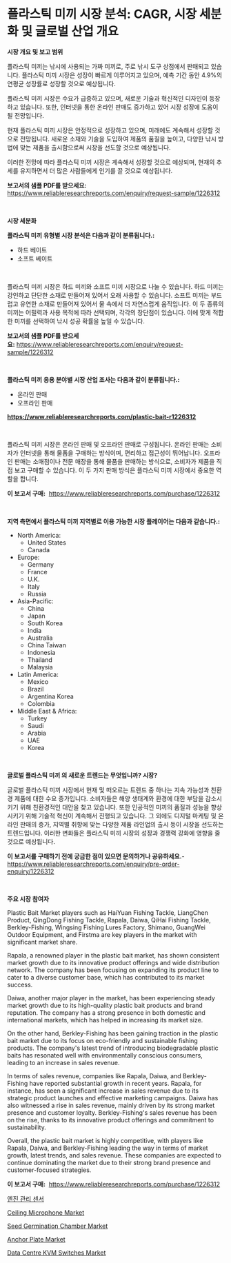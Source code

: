 <p><h1>플라스틱 미끼 시장 분석: CAGR, 시장 세분화 및 글로벌 산업 개요</h1></p><p><strong>시장 개요 및 보고 범위</strong></p>
<p><p>플라스틱 미끼는 낚시에 사용되는 가짜 미끼로, 주로 낚시 도구 상점에서 판매되고 있습니다. 플라스틱 미끼 시장은 성장이 빠르게 이루어지고 있으며, 예측 기간 동안 4.9%의 연평균 성장률로 성장할 것으로 예상됩니다.</p><p>플라스틱 미끼 시장은 수요가 급증하고 있으며, 새로운 기술과 혁신적인 디자인이 등장하고 있습니다. 또한, 인터넷을 통한 온라인 판매도 증가하고 있어 시장 성장에 도움이 될 전망입니다.</p><p>현재 플라스틱 미끼 시장은 안정적으로 성장하고 있으며, 미래에도 계속해서 성장할 것으로 전망됩니다. 새로운 소재와 기술을 도입하여 제품의 품질을 높이고, 다양한 낚시 방법에 맞는 제품을 출시함으로써 시장을 선도할 것으로 예상됩니다.</p><p>이러한 전망에 따라 플라스틱 미끼 시장은 계속해서 성장할 것으로 예상되며, 현재의 추세를 유지하면서 더 많은 사람들에게 인기를 끌 것으로 예상됩니다.</p></p>
<p><strong>보고서의 샘플 PDF를 받으세요:</strong> <a href="https://www.reliableresearchreports.com/enquiry/request-sample/1226312">https://www.reliableresearchreports.com/enquiry/request-sample/1226312</a></p>
<p>&nbsp;</p>
<p><strong>시장 세분화</strong></p>
<p><strong>플라스틱 미끼 유형별 시장 분석은 다음과 같이 분류됩니다.:</strong></p>
<p><ul><li>하드 베이트</li><li>소프트 베이트</li></ul></p>
<p>&nbsp;</p>
<p><p>플라스틱 미끼 시장은 하드 미끼와 소프트 미끼 시장으로 나눌 수 있습니다. 하드 미끼는 강인하고 단단한 소재로 만들어져 있어서 오래 사용할 수 있습니다. 소프트 미끼는 부드럽고 유연한 소재로 만들어져 있어서 물 속에서 더 자연스럽게 움직입니다. 이 두 종류의 미끼는 어필력과 사용 목적에 따라 선택되며, 각각의 장단점이 있습니다. 이에 맞게 적합한 미끼를 선택하여 낚시 성공 확률을 높일 수 있습니다.</p></p>
<p><strong>보고서의 샘플 PDF를 받으세요:</strong>&nbsp;<a href="https://www.reliableresearchreports.com/enquiry/request-sample/1226312">https://www.reliableresearchreports.com/enquiry/request-sample/1226312</a></p>
<p>&nbsp;</p>
<p><strong> 플라스틱 미끼 응용 분야별 시장 산업 조사는 다음과 같이 분류됩니다.:</strong></p>
<p><ul><li>온라인 판매</li><li>오프라인 판매</li></ul></p>
<p><strong><a href="https://www.reliableresearchreports.com/plastic-bait-r1226312">https://www.reliableresearchreports.com/plastic-bait-r1226312</a></strong></p>
<p>&nbsp;</p>
<p><p>플라스틱 미끼 시장은 온라인 판매 및 오프라인 판매로 구성됩니다. 온라인 판매는 소비자가 인터넷을 통해 물품을 구매하는 방식이며, 편리하고 접근성이 뛰어납니다. 오프라인 판매는 소매점이나 전문 매장을 통해 물품을 판매하는 방식으로, 소비자가 제품을 직접 보고 구매할 수 있습니다. 이 두 가지 판매 방식은 플라스틱 미끼 시장에서 중요한 역할을 합니다.</p></p>
<p><strong>이 보고서 구매:</strong>&nbsp; <a href="https://www.reliableresearchreports.com/purchase/1226312">https://www.reliableresearchreports.com/purchase/1226312</a></p>
<p>&nbsp;</p>
<p><strong>지역 측면에서 플라스틱 미끼 지역별로 이용 가능한 시장 플레이어는 다음과 같습니다.:</strong></p>
<p><ul>
    <li>
        North America:
        <ul>
            <li>United States</li>
            <li>Canada</li>
        </ul>
    </li>
    <li>
        Europe:
        <ul>
            <li>Germany</li>
            <li>France</li>
            <li>U.K.</li>
            <li>Italy</li>
            <li>Russia</li>
        </ul>
    </li>
    <li>
        Asia-Pacific:
        <ul>
            <li>China</li>
            <li>Japan</li>
            <li>South Korea</li>
            <li>India</li>
            <li>Australia</li>
            <li>China Taiwan</li>
            <li>Indonesia</li>
            <li>Thailand</li>
            <li>Malaysia</li>
        </ul>
    </li>
    <li>
        Latin America:
        <ul>
            <li>Mexico</li>
            <li>Brazil</li>
            <li>Argentina Korea</li>
            <li>Colombia</li>
        </ul>
    </li>
    <li>
        Middle East & Africa:
        <ul>
            <li>Turkey</li>
            <li>Saudi</li>
            <li>Arabia</li>
            <li>UAE</li>
            <li>Korea</li>
        </ul>
    </li>
    </ul></p>
<p>&nbsp;</p>
<p><strong>글로벌 플라스틱 미끼 의 새로운 트렌드는 무엇입니까? 시장?</strong></p>
<p><p>글로벌 플라스틱 미끼 시장에서 현재 및 떠오르는 트렌드 중 하나는 지속 가능성과 친환경 제품에 대한 수요 증가입니다. 소비자들은 해양 생태계와 환경에 대한 부담을 감소시키기 위해 친환경적인 대안을 찾고 있습니다. 또한 인공적인 미끼의 품질과 성능을 향상시키기 위해 기술적 혁신이 계속해서 진행되고 있습니다. 그 외에도 디지털 마케팅 및 온라인 판매의 증가, 지역별 취향에 맞는 다양한 제품 라인업의 출시 등이 시장을 선도하는 트렌드입니다. 이러한 변화들은 플라스틱 미끼 시장의 성장과 경쟁력 강화에 영향을 줄 것으로 예상됩니다.</p></p>
<p><strong>이 보고서를 구매하기 전에 궁금한 점이 있으면 문의하거나 공유하세요.</strong>- <a href="https://www.reliableresearchreports.com/enquiry/pre-order-enquiry/1226312">https://www.reliableresearchreports.com/enquiry/pre-order-enquiry/1226312</a></p>
<p>&nbsp;</p>
<p><strong>주요 시장 참여자</strong></p>
<p><p>Plastic Bait Market players such as HaiYuan Fishing Tackle, LiangChen Product, QingDong Fishing Tackle, Rapala, Daiwa, QiHai Fishing Tackle, Berkley-Fishing, Wingsing Fishing Lures Factory, Shimano, GuangWei Outdoor Equipment, and Firstma are key players in the market with significant market share.</p><p>Rapala, a renowned player in the plastic bait market, has shown consistent market growth due to its innovative product offerings and wide distribution network. The company has been focusing on expanding its product line to cater to a diverse customer base, which has contributed to its market success.</p><p>Daiwa, another major player in the market, has been experiencing steady market growth due to its high-quality plastic bait products and brand reputation. The company has a strong presence in both domestic and international markets, which has helped in increasing its market size.</p><p>On the other hand, Berkley-Fishing has been gaining traction in the plastic bait market due to its focus on eco-friendly and sustainable fishing products. The company's latest trend of introducing biodegradable plastic baits has resonated well with environmentally conscious consumers, leading to an increase in sales revenue.</p><p>In terms of sales revenue, companies like Rapala, Daiwa, and Berkley-Fishing have reported substantial growth in recent years. Rapala, for instance, has seen a significant increase in sales revenue due to its strategic product launches and effective marketing campaigns. Daiwa has also witnessed a rise in sales revenue, mainly driven by its strong market presence and customer loyalty. Berkley-Fishing's sales revenue has been on the rise, thanks to its innovative product offerings and commitment to sustainability.</p><p>Overall, the plastic bait market is highly competitive, with players like Rapala, Daiwa, and Berkley-Fishing leading the way in terms of market growth, latest trends, and sales revenue. These companies are expected to continue dominating the market due to their strong brand presence and customer-focused strategies.</p></p>
<p><strong>이 보고서 구매:</strong>&nbsp;&nbsp;<a href="https://www.reliableresearchreports.com/purchase/1226312">https://www.reliableresearchreports.com/purchase/1226312</a></p>
<p><p><a href="https://github.com/lkwggful07722/Market-Research-Report-List-1/blob/main/423230227247.md">엔진 관리 센서</a></p><p><a href="https://github.com/irfadac/Market-Research-Report-List-2/blob/main/ceiling-microphone-market.md">Ceiling Microphone Market</a></p><p><a href="https://view.publitas.com/reportprime-1/seed-germination-chamber-market-trends-and-market-analysis-forecasted-for-period-2024-2031/">Seed Germination Chamber Market</a></p><p><a href="https://github.com/ashepherd82/Market-Research-Report-List-4/blob/main/anchor-plate-market.md">Anchor Plate Market</a></p><p><a href="https://full-wildebeest-80b.notion.site/Data-Centre-KVM-Switches-Market-Size-CAGR-Trends-2024-2030-f5aba8e4db4c4a2f9b3c94e5ef553914">Data Centre KVM Switches Market</a></p></p>